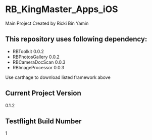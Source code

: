 # RB_KingMaster_Apps_iOS
Main Project
Created by Ricki Bin Yamin

## This repository uses following dependency:
- RBToolkit 0.0.2
- RBPhotosGallery 0.0.2
- RBCameraDocScan 0.0.3
- RBImageProcessor 0.0.3

Use carthage to download listed framework above

## Current Project Version
0.1.2

## Testflight Build Number
1

